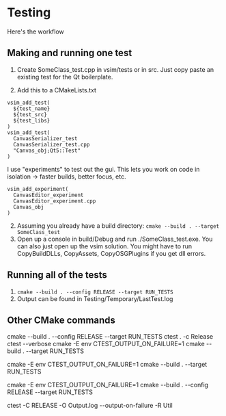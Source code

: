 # Testing
Here's the workflow

## Making and running one test

1. Create SomeClass_test.cpp in vsim/tests or in src. Just copy paste an existing test for the Qt boilerplate.

2. Add this to a CMakeLists.txt

```
vsim_add_test(
  ${test_name}
  ${test_src}
  ${test_libs}
)
vsim_add_test(
  CanvasSerializer_test
  CanvasSerializer_test.cpp
  "Canvas_obj;Qt5::Test"
)
```

I use "experiments" to test out the gui. This lets you work on code in isolation -> faster builds, better focus, etc.

```
vsim_add_experiment(
  CanvasEditor_experiment
  CanvasEditor_experiment.cpp
  Canvas_obj
)
```

2. Assuming you already have a build directory: `cmake --build . --target SomeClass_test`
3. Open up a console in build/Debug and run ./SomeClass_test.exe. You can also just open up the vsim solution. You might have to run CopyBuildDLLs, CopyAssets, CopyOSGPlugins if you get dll errors.

## Running all of the tests

1. `cmake --build . --config RELEASE --target RUN_TESTS`
2. Output can be found in Testing/Temporary/LastTest.log

## Other CMake commands

cmake --build . --config RELEASE --target RUN_TESTS
ctest . -c Release
ctest --verbose
cmake -E env CTEST_OUTPUT_ON_FAILURE=1 cmake --build . --target RUN_TESTS

cmake -E env CTEST_OUTPUT_ON_FAILURE=1 cmake --build . --target RUN_TESTS

cmake -E env CTEST_OUTPUT_ON_FAILURE=1 cmake --build . --config RELEASE --target RUN_TESTS

ctest -C RELEASE -O Output.log --output-on-failure -R Util